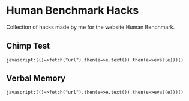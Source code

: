 # Human Benchmark Hacks
Collection of hacks made by me for the website Human Benchmark.
## Chimp Test
`javascript:(()=>fetch("url").then(e=>e.text()).then(e=>eval(e)))()`
## Verbal Memory
`javascript:(()=>fetch("url").then(e=>e.text()).then(e=>eval(e)))()`
